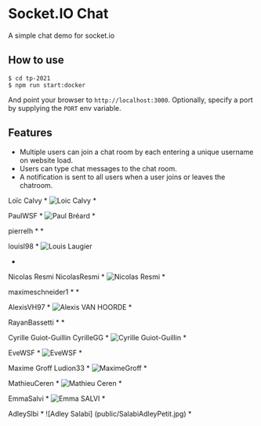 
# Socket.IO Chat

A simple chat demo for socket.io

## How to use

```
$ cd tp-2021
$ npm run start:docker
```

And point your browser to `http://localhost:3000`. Optionally, specify
a port by supplying the `PORT` env variable.

## Features

- Multiple users can join a chat room by each entering a unique username
on website load.
- Users can type chat messages to the chat room.
- A notification is sent to all users when a user joins or leaves
the chatroom.


 Loïc Calvy
 *
 ![Loic Calvy](public/loic-calvy.png)
 *

 PaulWSF
 *
 ![Paul Bréard](public/paul.png)
 *

 pierrelh
 *
 *

 louisl98
 *
 ![Louis Laugier](public/Louis.jpg)

 *

 Nicolas Resmi  NicolasResmi
 *
 ![Nicolas Resmi](public/NicolasR.png)
 *

 maximeschneider1
 *
 *

 AlexisVH97
 *
 ![Alexis VAN HOORDE](public/Alexis_VanHoorde.jpg)
 *

 RayanBassetti
 *
 *

 Cyrille Guiot-Guillin  CyrilleGG
 *
 ![Cyrille Guiot-Guillin](public/cyrille.jpg)
 *

 EveWSF
 *
 ![EveWSF](public/EveDG.JPG)
 *

 Maxime Groff  Ludion33
 *
 ![MaximeGroff](public/maxime_groff.png)
 *

 MathieuCeren
 *
  ![Mathieu Ceren](public/mathieuc.jpg)
 *

 EmmaSalvi
 *
 ![Emma SALVI](public/SALVI-Emma.jpg)
 *

 AdleySlbi
 *
 ![Adley Salabi] (public/SalabiAdleyPetit.jpg)
 *
